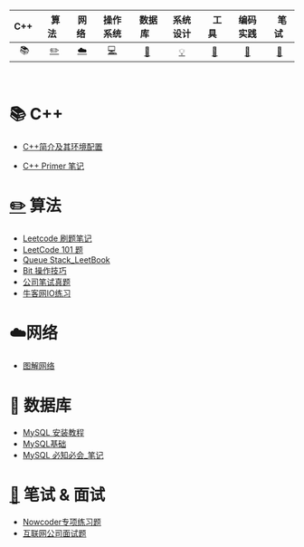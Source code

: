 <br>

| C++&nbsp; |   &nbsp;算法&nbsp;&nbsp;   |       网络&nbsp;       |             操作系统             |       &nbsp;数据库&nbsp;&nbsp;       |         系统设计         | &nbsp;&nbsp;工具&nbsp;&nbsp; |               编码实践               | &nbsp;&nbsp;笔试&nbsp; |
| :-------: | :------------------------: | :--------------------: | :------------------------------: | :----------------------------------: | :----------------------: | :--------------------------: | :----------------------------------: | :--------------------: |
|  :books:  | [:pencil2:](#pencil2-算法) | [:cloud:](#cloud-网络) | [:computer:](#computer-操作系统) | [:floppy_disk:](#floppy_disk-数据库) | [:bulb:](#bulb-系统设计) |   [:wrench:](#wrench-工具)   | [:watermelon:](#watermelon-编码实践) |  [:memo:](#memo-后记)  |

<br>

# :books: C++

- [C++简介及其环境配置](https://github.com/jnpeng945/CS-LearningNotes/blob/master/C++/C++简介及其环境配置.md)

- [C++ Primer 笔记](https://github.com/jnpeng945/CS-LearningNotes/blob/master/C++/0%20README%20C++%20Primer%205.md)

# [:pencil2:](#pencil2-算法) 算法

- [Leetcode 刷题笔记](https://github.com/jnpeng945/CS-LearningNotes/blob/master/算法/Leetcode%20刷题笔记.md)
- [LeetCode 101 题](https://github.com/jnpeng945/CS-LearningNotes/blob/master/算法/LeetCode%20101.md)
- [Queue Stack_LeetBook](https://github.com/jnpeng945/CS-LearningNotes/blob/master/算法/Queue%20Stack%20LeetBook.md)
- [Bit 操作技巧](https://github.com/jnpeng945/CS-LearningNotes/blob/master/算法/Bit%20操作技巧.md)
- [公司笔试真题](https://github.com/jnpeng945/CS-LearningNotes/blob/master/算法/公司笔试真题.md)
- [牛客网IO练习](https://github.com/jnpeng945/CS-LearningNotes/blob/master/算法/牛客网IO练习.md)



# :cloud:网络

- [图解网络](https://github.com/jnpeng945/CS-LearningNotes/blob/master/计算机网络/图解网络.md)



# :floppy_disk: 数据库

- [MySQL 安装教程](https://github.com/jnpeng945/CS-LearningNotes/blob/master/数据库/MySQL安装教程.md)
- [MySQL基础](https://github.com/jnpeng945/CS-LearningNotes/blob/master/数据库/MySQL基础.md)
- [MySQL 必知必会_笔记](https://github.com/jnpeng945/CS-LearningNotes/blob/master/数据库/MySQL必知必会.md)



# [:memo:](#memo-后记) 笔试 & 面试

- [Nowcoder专项练习题](https://github.com/jnpeng945/CS-LearningNotes/blob/master/面试题/Nowcoder专项练习题.md)
- [互联网公司面试题](https://github.com/jnpeng945/CS-LearningNotes/blob/master/面试题/互联网公司面试题.md)

